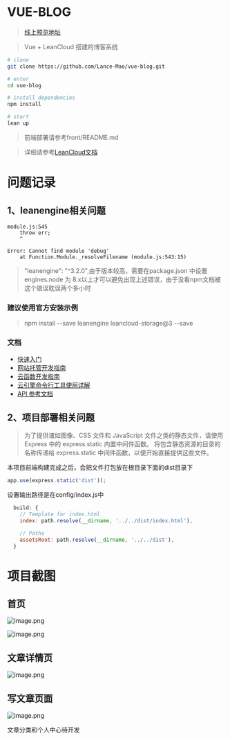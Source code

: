 # VUE-BLOG

> [线上预览地址](http://mlwblog.leanapp.cn/)

> Vue + LeanCloud 搭建的博客系统


``` bash
# clone
git clone https://github.com/Lance-Mao/vue-blog.git

# enter
cd vue-blog

# install dependencies
npm install

# start
lean up
```
> 前端部署请参考front/README.md

> 详细请参考[LeanCloud文档](https://leancloud.cn/docs/index.html)

# 问题记录

## 1、leanengine相关问题

```
module.js:545
    throw err;
    ^

Error: Cannot find module 'debug'
    at Function.Module._resolveFilename (module.js:543:15)
```

>"leanengine": "^3.2.0",由于版本较高，需要在package.json 中设置 engines.node 为 8.x以上才可以避免出现上述错误，由于没看npm文档被这个错误耽误两个多小时
### 建议使用官方安装示例
>npm install --save leanengine leancloud-storage@3 --save

### 文档
- [快速入门](https://leancloud.cn/docs/leanengine_quickstart.html)
- [网站托管开发指南](https://leancloud.cn/docs/leanengine_webhosting_guide-node.html)
- [云函数开发指南](https://leancloud.cn/docs/leanengine_cloudfunction_guide-node.html)
- [云引擎命令行工具使用详解](https://leancloud.cn/docs/leanengine_cli.html)
- [API 参考文档](https://github.com/leancloud/leanengine-node-sdk/blob/master/API.md)


## 2、项目部署相关问题

>为了提供诸如图像、CSS 文件和 JavaScript 文件之类的静态文件，请使用 Express 中的 express.static 内置中间件函数。
将包含静态资源的目录的名称传递给 express.static 中间件函数，以便开始直接提供这些文件。

本项目前端构建完成之后，会把文件打包放在根目录下面的dist目录下

```javascript
app.use(express.static('dist'));
```

设置输出路径是在config/index.js中
```javascript
  build: {
    // Template for index.html
    index: path.resolve(__dirname, '../../dist/index.html'),

    // Paths
    assetsRoot: path.resolve(__dirname, '../../dist'),
  }
```

# 项目截图

## 首页
![image.png](https://upload-images.jianshu.io/upload_images/5207977-e6ed89592dffe1dd.png?imageMogr2/auto-orient/strip%7CimageView2/2/w/1240)


![image.png](https://upload-images.jianshu.io/upload_images/5207977-e04bb502a76214cd.png?imageMogr2/auto-orient/strip%7CimageView2/2/w/1240)

## 文章详情页
![image.png](https://upload-images.jianshu.io/upload_images/5207977-335689b6a0316eef.png?imageMogr2/auto-orient/strip%7CimageView2/2/w/1240)

## 写文章页面
![image.png](https://upload-images.jianshu.io/upload_images/5207977-3a0ad794493b6ccf.png?imageMogr2/auto-orient/strip%7CimageView2/2/w/1240)

文章分类和个人中心待开发